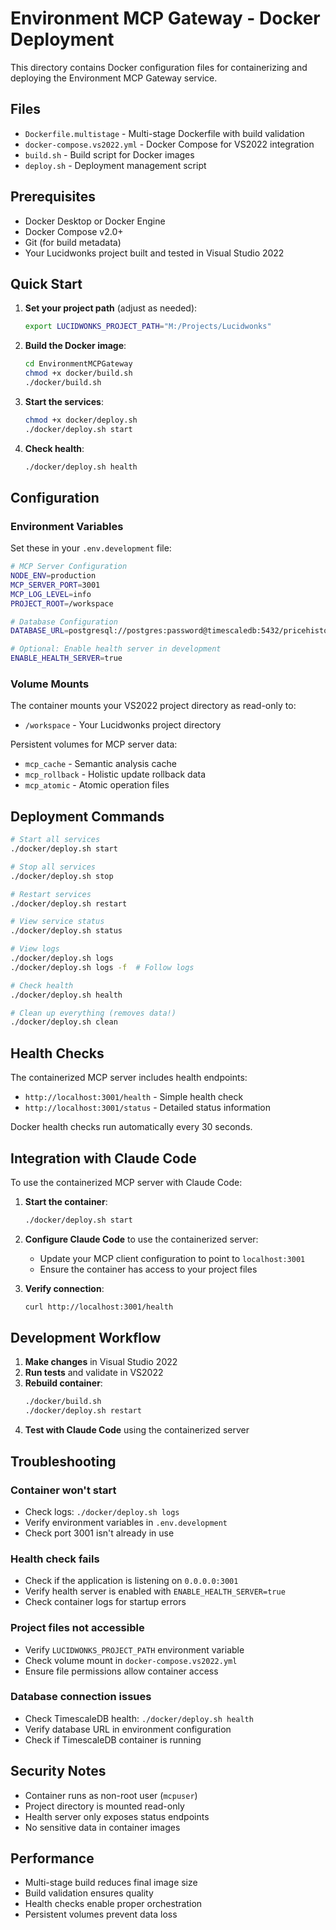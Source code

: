 # Environment MCP Gateway - Docker Deployment

This directory contains Docker configuration files for containerizing and deploying the Environment MCP Gateway service.

## Files

- `Dockerfile.multistage` - Multi-stage Dockerfile with build validation
- `docker-compose.vs2022.yml` - Docker Compose for VS2022 integration  
- `build.sh` - Build script for Docker images
- `deploy.sh` - Deployment management script

## Prerequisites

- Docker Desktop or Docker Engine
- Docker Compose v2.0+
- Git (for build metadata)
- Your Lucidwonks project built and tested in Visual Studio 2022

## Quick Start

1. **Set your project path** (adjust as needed):
   ```bash
   export LUCIDWONKS_PROJECT_PATH="M:/Projects/Lucidwonks"
   ```

2. **Build the Docker image**:
   ```bash
   cd EnvironmentMCPGateway
   chmod +x docker/build.sh
   ./docker/build.sh
   ```

3. **Start the services**:
   ```bash
   chmod +x docker/deploy.sh
   ./docker/deploy.sh start
   ```

4. **Check health**:
   ```bash
   ./docker/deploy.sh health
   ```

## Configuration

### Environment Variables

Set these in your `.env.development` file:

```bash
# MCP Server Configuration
NODE_ENV=production
MCP_SERVER_PORT=3001
MCP_LOG_LEVEL=info
PROJECT_ROOT=/workspace

# Database Configuration  
DATABASE_URL=postgresql://postgres:password@timescaledb:5432/pricehistorydb

# Optional: Enable health server in development
ENABLE_HEALTH_SERVER=true
```

### Volume Mounts

The container mounts your VS2022 project directory as read-only to:
- `/workspace` - Your Lucidwonks project directory

Persistent volumes for MCP server data:
- `mcp_cache` - Semantic analysis cache
- `mcp_rollback` - Holistic update rollback data  
- `mcp_atomic` - Atomic operation files

## Deployment Commands

```bash
# Start all services
./docker/deploy.sh start

# Stop all services  
./docker/deploy.sh stop

# Restart services
./docker/deploy.sh restart

# View service status
./docker/deploy.sh status

# View logs
./docker/deploy.sh logs
./docker/deploy.sh logs -f  # Follow logs

# Check health
./docker/deploy.sh health

# Clean up everything (removes data!)
./docker/deploy.sh clean
```

## Health Checks

The containerized MCP server includes health endpoints:

- `http://localhost:3001/health` - Simple health check
- `http://localhost:3001/status` - Detailed status information

Docker health checks run automatically every 30 seconds.

## Integration with Claude Code

To use the containerized MCP server with Claude Code:

1. **Start the container**:
   ```bash
   ./docker/deploy.sh start
   ```

2. **Configure Claude Code** to use the containerized server:
   - Update your MCP client configuration to point to `localhost:3001`
   - Ensure the container has access to your project files

3. **Verify connection**:
   ```bash
   curl http://localhost:3001/health
   ```

## Development Workflow

1. **Make changes** in Visual Studio 2022
2. **Run tests** and validate in VS2022
3. **Rebuild container**:
   ```bash
   ./docker/build.sh
   ./docker/deploy.sh restart
   ```
4. **Test with Claude Code** using the containerized server

## Troubleshooting

### Container won't start
- Check logs: `./docker/deploy.sh logs`
- Verify environment variables in `.env.development`
- Check port 3001 isn't already in use

### Health check fails
- Check if the application is listening on `0.0.0.0:3001` 
- Verify health server is enabled with `ENABLE_HEALTH_SERVER=true`
- Check container logs for startup errors

### Project files not accessible
- Verify `LUCIDWONKS_PROJECT_PATH` environment variable
- Check volume mount in `docker-compose.vs2022.yml`
- Ensure file permissions allow container access

### Database connection issues
- Check TimescaleDB health: `./docker/deploy.sh health`
- Verify database URL in environment configuration
- Check if TimescaleDB container is running

## Security Notes

- Container runs as non-root user (`mcpuser`)
- Project directory is mounted read-only
- Health server only exposes status endpoints
- No sensitive data in container images

## Performance

- Multi-stage build reduces final image size
- Build validation ensures quality
- Health checks enable proper orchestration
- Persistent volumes prevent data loss